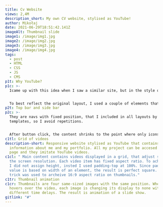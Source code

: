 ```yaml
---
title: Cv Website
views: 2,4M
description_short: My own CV website, stylised as YouTube!
author: Mikołaj
date: 2021-06-29T18:51:42.141Z
imageAlt: Thumbnail slide
image1: /image/img1.jpg
image2: /image/img2.jpg
image3: /image/img3.jpg
image4: /image/img4.jpg
tags:
  - post
  - HTML
  - CSS
  - JS
  - CMS
p1t: Why YouTube?
p1c: >-
  Icame up with this idea when I saw a similar site, but in the style of spotify. It immediately caught my attention and I thought it was a great idea to stand out.  Then I thought making it like youtube would be an even better idea, it would allow me to showcase my projects in an interesting way.


  To best reflect the original layout, I used a couple of elements that I want to talk about
p2t: Top bar and side bar
p2c: >-
  They are navs with fixed position, that I included in all layouts by using CMS
  templates, so I avoid repetitions. 


  After button click, the content shrinks to the point where only icons are visible. This functionality is made possible by js onClick() event.
c1tl: Grid of videos
description-short: Responsive website stylised as YouTube that contains
  information about me and my portfolio. All my project can be accesed from home
  page and they imitate YouTube videos.
c1cl: " Main content contains videos displayed in a grid, that adjust size to
  the screen resolution. Each video item has fixed aspect ratio. To achieve this
  I did not assign height, insted I used padding-top at 100%. Since padding-top
  value is based on width of an element, the result is perfect square. Same
  trick was used to archeive 16:9 aspect ratio on thumbnails."
c1tr: Thumbnail animation
c1cr: Thumbnails are four same-sized images with the same position. When user
  hovers over the video, each image is changing its display to none with
  different time delays. The result is animation of a slide show.
gitlink: "#"
---
```

